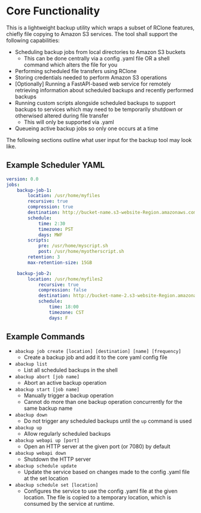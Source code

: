 

# Core Functionality

This is a lightweight backup utility which wraps a subset of RClone features, chiefly file copying to Amazon S3 services. The tool shall support the following capabilities:
- Scheduling backup jobs from local directories to Amazon S3 buckets
  - This can be done centrally via a config .yaml file OR a shell command which alters the file for you
- Performing scheduled file transfers using RClone
- Storing credentials needed to perform Amazon S3 operations
- [Optionally] Running a FastAPI-based web service for remotely retrieving information about scheduled backups and recently performed backups
- Running custom scripts alongside scheduled backups to support backups to services which may need to be temporarily shutdown or otherwised altered during file transfer
  - This will only be supported via .yaml
- Queueing active backup jobs so only one occurs at a time

The following sections outline what user input for the backup tool may look like.

## Example Scheduler YAML

```yaml
version: 0.0
jobs:
    backup-job-1:
        location: /usr/home/myfiles
        recursive: true
        compression: true
        destination: http://bucket-name.s3-website-Region.amazonaws.com
        schedule:
            time: 2:30
            timezone: PST
            days: MWF
        scripts:
            pre: /usr/home/myscript.sh
            post: /usr/home/myotherscript.sh
        retention: 3
        max-retention-size: 15GB

    backup-job-2:
        location: /usr/home/myfiles2
            recursive: true
            compression: false
            destination: http://bucket-name-2.s3-website-Region.amazonaws.com
            schedule:
                time: 18:00
                timezone: CST
                days: F
```

## Example Commands

- `abackup job create [location] [destination] [name] [frequency]`
  - Create a backup job and add it to the core yaml config file
- `abackup list`
  - List all scheduled backups in the shell
- `abackup abort [job name]`
  - Abort an active backup operation
- `abackup start [job name]`
  - Manually trigger a backup operation
  - Cannot do more than one backup operation concurrently for the same backup name
- `abackup down`
  - Do not trigger any scheduled backups until the `up` command is used
- `abackup up`
  - Allow regularly scheduled backups
- `abackup webapi up [port]`
  - Open an HTTP server at the given port (or 7080) by default
- `abackup webapi down`
  - Shutdown the HTTP server
- `abackup schedule update`
  - Update the service based on changes made to the config .yaml file at the set location
- `abackup schedule set [location]`
  - Configures the service to use the config .yaml file at the given location. The file is copied to a temporary location, which is consumed by the service at runtime.
